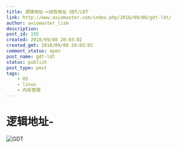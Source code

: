 ```yaml
---
title: 逻辑地址->线性地址 GDT/LDT
link: http://www.axiomaster.com/index.php/2018/09/08/gdt-ldt/
author: axiomaster_lism
description: 
post_id: 155
created: 2018/09/08 20:03:02
created_gmt: 2018/09/08 20:03:02
comment_status: open
post_name: gdt-ldt
status: publish
post_type: post
tags:
    - OS
    - linux
    - 内存管理
---
```


# 逻辑地址-

![GDT](/wp-content/uploads/2018/09/14735472_1376222899rSPY.jpg)